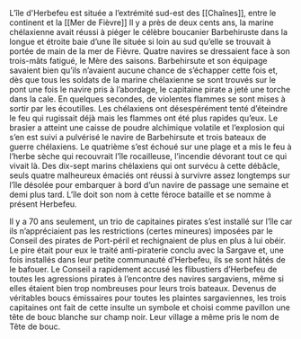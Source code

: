 L’île d'Herbefeu est située a l’extrémité sud-est des [[Chaînes]], entre le continent et la [[Mer de Fièvre]]
Il y a près de deux cents ans, la marine chélaxienne avait réussi à piéger le célèbre boucanier Barbehiruste dans la longue et étroite baie d’une île située si loin au sud qu’elle se trouvait à portée de main de la mer de Fièvre. Quatre navires se dressaient face à son trois-mâts fatigué, le Mère des saisons. Barbehirsute et son équipage savaient bien qu’ils n’avaient aucune chance de s’échapper cette fois et, dès que tous les soldats de la marine
chélaxienne se sont trouvés sur le pont une fois le navire pris à l’abordage, le capitaine pirate a jeté une torche dans la cale. En quelques secondes, de violentes flammes se sont mises à sortir par les écoutilles. Les chélaxiens ont désespérément tenté d’éteindre le feu qui rugissait déjà mais les flammes ont été plus rapides qu’eux. Le brasier a atteint une caisse de poudre alchimique volatile et l’explosion qui s’en est suivi a pulvérisé le navire de Barbehirsute et trois bateaux de guerre chélaxiens. Le quatrième s’est échoué sur une plage et a mis le feu à l’herbe sèche qui recouvrait l’île rocailleuse, l’incendie dévorant tout ce qui vivait là. Des dix-sept marins chélaxiens qui ont survécu à cette débâcle, seuls quatre malheureux émaciés ont réussi à survivre assez longtemps sur l’île désolée pour embarquer à bord d’un navire de passage une semaine et demi plus tard. L’île doit son nom à cette féroce bataille et se nomme à présent Herbefeu.

Il y a 70 ans seulement, un trio de capitaines pirates s’est installé sur l’île car ils n’appréciaient pas les restrictions (certes mineures) imposées par le Conseil des pirates de Port-péril et rechignaient de plus en plus à lui obéir. Le pire était pour eux le traité anti-piraterie conclu avec la Sargave et, une fois installés dans leur petite communauté d’Herbefeu, ils se sont hâtés de le bafouer. Le Conseil a rapidement accusé les flibustiers
d’Herbefeu de toutes les agressions pirates à l’encontre des navires sargaviens, même si elles étaient bien trop nombreuses pour leurs trois bateaux. Devenus de véritables boucs émissaires pour toutes les plaintes sargaviennes, les trois capitaines ont fait de cette insulte un symbole et choisi comme pavillon une tête de bouc blanche sur champ noir. Leur village a même pris le nom de Tête de bouc.